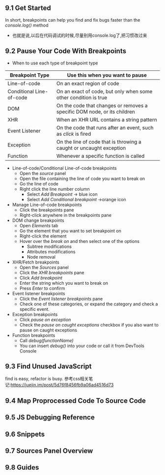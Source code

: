 ## 9.1 Get Started
In short, breakpoints can help you find and fix bugs faster than the *console.log()* method
  - 也就是说,以后在代码调试的时候,尽量别用console.log了,把习惯改过来
## 9.2 Pause Your Code With Breakpoints
- When to use each type of breakpoint type

|Breakpoint Type|Use this when you want to pause|
|-|-|
|Line-of-code|On an exact region of code|
|Conditional Line-of-code|On an exact of code, but only when some other condition is true|
|DOM|On the code that changes or removes a specific DOM node, or its children|
|XHR|When an XHR URL contains a string pattern|
|Event Listener|On the code that runs after an event, such as *click* is fired|
|Exception|On the line of code that is throwing a caught or uncaught exception|
|Function|Whenever a specific function is called|

- Line-of-code/Conditional Line-of-code breakpoints
  - Open the *source* panel
  - Open the file containing the line of code you want to break on
  - Go the line of code
  - Right click the line number column
    - Select *Add Breakpoint* -> blue icon 
    - Select *Add Conditional breakpoint* ->orange icon
- Manage Line-of-code breakpoints
  - Click the breakpoints pane
  - Right-click anywhere in the breakpoints pane
- DOM change breakpoints
  - Open *Elements* tab
  - Go the element that you want to set breakpoint on
  - Right-click the element
  - Hover over the *break on* and then select one of the options
    - Subtree modifications
    - Attributes modifications
    - Node removal
- XHR/Fetch breakpoints
  - Open the *Sources* panel
  - Click the *XHR breakpoints* pane
  - Click *Add breakpoint*
  - Enter the string which you want to break on
  - Press *Enter* to confirm
- Event listener breakpoints
  - Click the *Event listener breakpoints* pane
  - Check one of these categories, or expand the category and check a specific event.
- Exception breakpoints
  - Click *pause on exception*
  - Check the *pause on caught exceptions* checkbox if you also want to pause on caught exceptions
- Function breakpoints
  - Call *debug(functionName)*
  - You can insert *debug()* into your code or call it from DevTools Console
## 9.3 Find Unused JavaScript
find is easy, refactor is busy.
参考css相关笔记:https://juejin.im/post/5d76f8456fb9a06ad4516d73
## 9.4 Map Proprocessed Code To Source Code
## 9.5 JS Debugging Reference
## 9.6 Snippets
## 9.7 Sources Panel Overview
## 9.8 Guides

